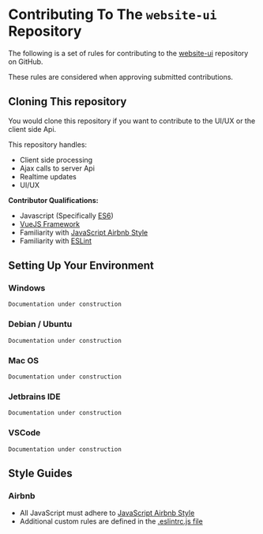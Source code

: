 # Contributing To The `website-ui` Repository

The following is a set of rules for contributing to the [website-ui](https://github.com/indiehd/website-ui)
repository on GitHub. 

These rules are considered when approving submitted contributions.

## Cloning This repository

You would clone this repository if you want to contribute to the UI/UX or 
the client side Api.

This repository handles:
 * Client side processing
 * Ajax calls to server Api
 * Realtime updates
 * UI/UX
 
**Contributor Qualifications:**
 * Javascript (Specifically [ES6](https://github.com/lukehoban/es6features#readme))
 * [VueJS Framework](https://vuejs.org/v2/guide/)
 * Familiarity with [JavaScript Airbnb Style](https://github.com/airbnb/javascript/)
 * Familiarity with [ESLint](https://eslint.org/docs/user-guide/getting-started)

## Setting Up Your Environment

### Windows
`Documentation under construction`

### Debian / Ubuntu
`Documentation under construction`

### Mac OS
`Documentation under construction`

### Jetbrains IDE
`Documentation under construction`

### VSCode
`Documentation under construction`

## Style Guides

### Airbnb

* All JavaScript must adhere to [JavaScript Airbnb Style](https://github.com/airbnb/javascript/)
* Additional custom rules are defined in the [.eslintrc.js file](https://github.com/indiehd/website-ui/blob/master/.eslintrc.js)
